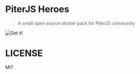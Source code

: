 # PiterJS Heroes

> A small open source sticker pack for PiterJS community

![Get it!](https://t.me/addstickers/piterjsheroes)

# LICENSE

MIT

